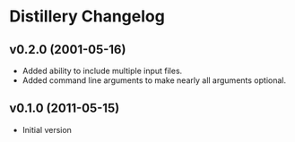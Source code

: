 Distillery Changelog
====================

v0.2.0 (2001-05-16)
-------------------

* Added ability to include multiple input files.
* Added command line arguments to make nearly all arguments optional.

v0.1.0 (2011-05-15)
-------------------

* Initial version
